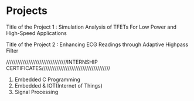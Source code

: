 # Projects

Title of the Project 1 : Simulation Analysis of TFETs For Low Power and High-Speed Applications 

Title of the Project 2 : Enhancing ECG Readings through Adaptive Highpass Filter


/////////////////////////////////INTERNSHIP CERTIFICATES/////////////////////////////////////

1) Embedded C Programming
2) Embedded & IOT(Internet of Things)
3) Signal Processing
